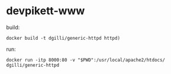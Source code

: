 # devpikett-www

build:
```shell
docker build -t dgilli/generic-httpd httpd)

```

run:
```shell
docker run -itp 8000:80 -v "$PWD":/usr/local/apache2/htdocs/ dgilli/generic-httpd
```

